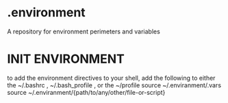 # .environment
A repository for environment perimeters and variables

# INIT ENVIRONMENT
to add the environment directives to your shell, add the following to either the ~/.bashrc , ~/.bash_profile , or the ~/profile
  source ~/.enviranment/.vars
  source ~/.enviranment/{path/to/any/other/file-or-script}
